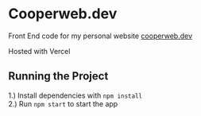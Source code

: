 # Cooperweb.dev

Front End code for my personal website [cooperweb.dev](https://cooperweb.dev)

Hosted with Vercel

## Running the Project

1.) Install dependencies with `npm install` \
2.) Run `npm start` to start the app
